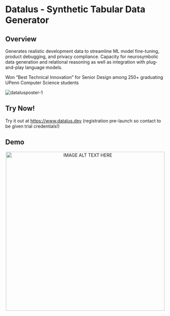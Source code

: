 # Datalus - Synthetic Tabular Data Generator

## Overview
Generates realistic development data to streamline ML model fine-tuning, product debugging, and privacy compliance. Capacity for neurosymbolic data generation and relational reasoning as well as integration with plug-and-play language models.

Won “Best Technical Innovation” for Senior Design among 250+ graduating UPenn Computer Science students 

![datalusposter-1](https://github.com/user-attachments/assets/81417509-ad3e-46cf-ac27-06f5f7323bff)

## Try Now!
Try it out at https://www.datalus.dev (registration pre-launch so contact to be given trial credentials!)

## Demo
<div style="text-align: center;">
    <a href="https://www.youtube.com/watch?v=PxgdReDr7-c">
        <img src="https://github.com/user-attachments/assets/3f8fcae5-6806-42a1-a85e-61cf16385022" alt="IMAGE ALT TEXT HERE" width="500"/>
    </a>
</div>
